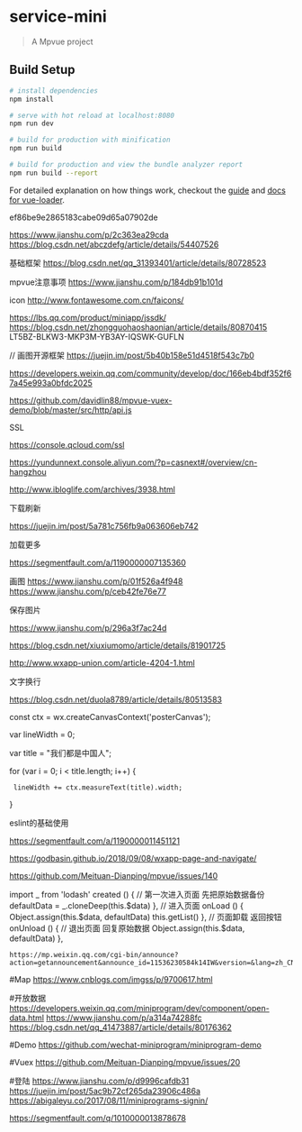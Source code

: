 # service-mini

> A Mpvue project

## Build Setup

``` bash
# install dependencies
npm install

# serve with hot reload at localhost:8080
npm run dev

# build for production with minification
npm run build

# build for production and view the bundle analyzer report
npm run build --report
```

For detailed explanation on how things work, checkout the [guide](http://vuejs-templates.github.io/webpack/) and [docs for vue-loader](http://vuejs.github.io/vue-loader).

ef86be9e2865183cabe09d65a07902de

https://www.jianshu.com/p/2c363ea29cda
https://blog.csdn.net/abczdefg/article/details/54407526

基础框架
https://blog.csdn.net/qq_31393401/article/details/80728523

mpvue注意事项
https://www.jianshu.com/p/184db91b101d

icon
http://www.fontawesome.com.cn/faicons/

https://lbs.qq.com/product/miniapp/jssdk/
https://blog.csdn.net/zhongguohaoshaonian/article/details/80870415
LT5BZ-BLKW3-MKP3M-YB3AY-IQSWK-GUFLN

// 画图开源框架
https://juejin.im/post/5b40b158e51d4518f543c7b0

https://developers.weixin.qq.com/community/develop/doc/166eb4bdf352f67a45e993a0bfdc2025


https://github.com/davidlin88/mpvue-vuex-demo/blob/master/src/http/api.js

SSL

https://console.qcloud.com/ssl

https://yundunnext.console.aliyun.com/?p=casnext#/overview/cn-hangzhou

http://www.ibloglife.com/archives/3938.html

下载刷新

https://juejin.im/post/5a781c756fb9a063606eb742

加载更多

https://segmentfault.com/a/1190000007135360

画图
https://www.jianshu.com/p/01f526a4f948
https://www.jianshu.com/p/ceb42fe76e77

保存图片

https://www.jianshu.com/p/296a3f7ac24d

https://blog.csdn.net/xiuxiumomo/article/details/81901725

http://www.wxapp-union.com/article-4204-1.html

文字换行

https://blog.csdn.net/duola8789/article/details/80513583

const ctx = wx.createCanvasContext('posterCanvas');

var lineWidth = 0;

var title = "我们都是中国人";

for (var i = 0; i < title.length; i++) {

     lineWidth += ctx.measureText(title).width;

}


eslint的基础使用

https://segmentfault.com/a/1190000011451121


https://godbasin.github.io/2018/09/08/wxapp-page-and-navigate/


https://github.com/Meituan-Dianping/mpvue/issues/140

  import _ from 'lodash'
created () {
      // 第一次进入页面 先把原始数据备份
      defaultData = _.cloneDeep(this.$data)
    },
    // 进入页面
    onLoad () {
      Object.assign(this.$data, defaultData)
      this.getList()
    },
    // 页面卸载 返回按钮
    onUnload () {
      // 退出页面 回复原始数据
      Object.assign(this.$data, defaultData)
    },
    
    
    https://mp.weixin.qq.com/cgi-bin/announce?action=getannouncement&announce_id=11536230584k14IW&version=&lang=zh_CN&token=423781999
    
#Map
https://www.cnblogs.com/imgss/p/9700617.html

#开放数据
https://developers.weixin.qq.com/miniprogram/dev/component/open-data.html
https://www.jianshu.com/p/a314a74288fc
https://blog.csdn.net/qq_41473887/article/details/80176362

#Demo
https://github.com/wechat-miniprogram/miniprogram-demo

#Vuex
https://github.com/Meituan-Dianping/mpvue/issues/20

#登陆
https://www.jianshu.com/p/d9996cafdb31
https://juejin.im/post/5ac9b72cf265da23906c486a
https://abigaleyu.co/2017/08/11/miniprograms-signin/

https://segmentfault.com/q/1010000013878678